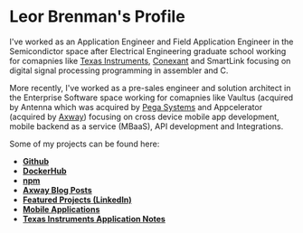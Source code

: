 # Leor Brenman's Profile

I've worked as an Application Engineer and Field Application Engineer in the Semicondictor space after Electrical Engineering graduate school working for comapnies like [Texas Instruments](https://www.ti.com), [Conexant](https://en.wikipedia.org/wiki/Conexant) and SmartLink focusing on digital signal processing programming in assembler and C.

More recently, I've worked as a pre-sales engineer and solution architect in the Enterprise Software space working for comapnies like Vaultus (acquired by Antenna which was acquired by [Pega Systems](https://www.pega.com/) and Appcelerator (acquired by [Axway](https://www.axway.com/en)) focusing on cross device mobile app development, mobile backend as a service (MBaaS), API development and Integrations.

Some of my projects can be found here:
* [**Github**](https://github.com/lbrenman?tab=repositories)
* [**DockerHub**](https://hub.docker.com/u/lbrenman)
* [**npm**](https://www.npmjs.com/settings/lbrenman/packages)
* [**Axway Blog Posts**](https://blog.axway.com/?s=leor+brenman)
* [**Featured Projects (LinkedIn)**](https://www.linkedin.com/in/leorbrenman/#Featured)
* [**Mobile Applications**](https://www.youtube.com/watch?v=dOfq4Vmq7Jg&list=PLrzsSWqqNjrkoPhryHTccJjbBp0fm2tWv)
* [**Texas Instruments Application Notes**](https://www.ti.com/sitesearch/en-us/docs/universalsearch.tsp?langPref=en-US#q=leor%20brenman)


<!--
**lbrenman/lbrenman** is a ✨ _special_ ✨ repository because its `README.md` (this file) appears on your GitHub profile.

Here are some ideas to get you started:

- 🔭 I’m currently working on ...
- 🌱 I’m currently learning ...
- 👯 I’m looking to collaborate on ...
- 🤔 I’m looking for help with ...
- 💬 Ask me about ...
- 📫 How to reach me: ...
- 😄 Pronouns: ...
- ⚡ Fun fact: ...

### Hi there 👋
-->
